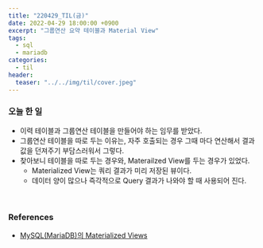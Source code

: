 ```yaml
---
title: "220429_TIL(금)"
date: 2022-04-29 18:00:00 +0900
excerpt: "그룹연산 요약 테이블과 Material View"
tags:
  - sql
  - mariadb
categories:
  - til
header:
  teaser: "../../img/til/cover.jpeg"
---
```




### 오늘 한 일

- 이력 테이블과 그룹연산 테이블을 만들어야 하는 임무를 받았다.
- 그룹연산 테이블을 따로 두는 이유는, 자주 호출되는 경우 그때 마다 연산해서 결과값을 던져주기 부담스러워서 그렇다.
- 찾아보니 테이블을 따로 두는 경우와, Materailzed View를 두는 경우가 있었다.
  - Materialized View는 쿼리 결과가 미리 저장된 뷰이다.
  - 데이터 양이 많으나 즉각적으로 Query 결과가 나와야 할 때 사용되어 진다.




<br/>

### References

- [MySQL(MariaDB)의 Materialized Views](https://m.cafe.daum.net/bboybeatbox/8b46/3)